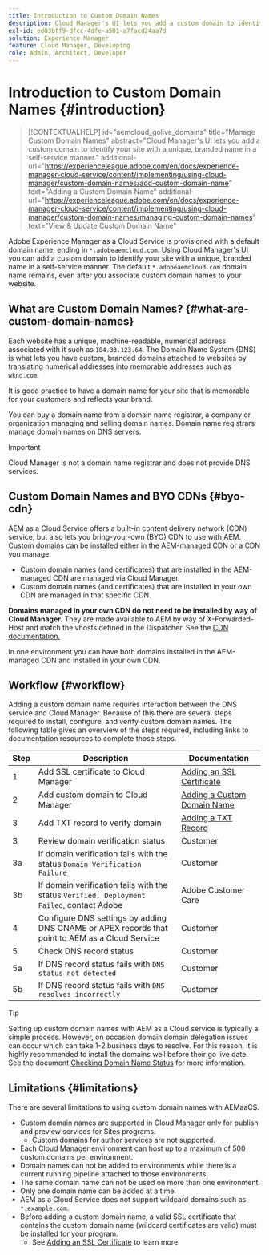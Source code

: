 ```yaml
---
title: Introduction to Custom Domain Names
description: Cloud Manager's UI lets you add a custom domain to identify your site with a unique, branded name in a self-service manner.
exl-id: ed03bff9-dfcc-4dfe-a501-a7facd24aa7d
solution: Experience Manager
feature: Cloud Manager, Developing
role: Admin, Architect, Developer
---
```


# Introduction to Custom Domain Names {#introduction}

>[!CONTEXTUALHELP]
>id="aemcloud_golive_domains"
>title="Manage Custom Domain Names"
>abstract="Cloud Manager's UI lets you add a custom domain to identify your site with a unique, branded name in a self-service manner."
>additional-url="https://experienceleague.adobe.com/en/docs/experience-manager-cloud-service/content/implementing/using-cloud-manager/custom-domain-names/add-custom-domain-name" text="Adding a Custom Domain Name"
>additional-url="https://experienceleague.adobe.com/en/docs/experience-manager-cloud-service/content/implementing/using-cloud-manager/custom-domain-names/managing-custom-domain-names" text="View & Update Custom Domain Name"

Adobe Experience Manager as a Cloud Service is provisioned with a default domain name, ending in `*.adobeaemcloud.com`. Using Cloud Manager's UI you can add a custom domain to identify your site with a unique, branded name in a self-service manner. The default `*.adobeaemcloud.com` domain name remains, even after you associate custom domain names to your website.

## What are Custom Domain Names? {#what-are-custom-domain-names}

Each website has a unique, machine-readable, numerical address associated with it such as `184.33.123.64`. The Domain Name System (DNS) is what lets you have custom, branded domains attached to websites by translating numerical addresses into memorable addresses such as `wknd.com`.

It is good practice to have a domain name for your site that is memorable for your customers and reflects your brand.

You can buy a domain name from a domain name registrar, a company or organization managing and selling domain names. Domain name registrars manage domain names on DNS servers.

>[!IMPORTANT]
>
>Cloud Manager is not a domain name registrar and does not provide DNS services.

## Custom Domain Names and BYO CDNs {#byo-cdn}

AEM as a Cloud Service offers a built-in content delivery network (CDN) service, but also lets you bring-your-own (BYO) CDN to use with AEM. Custom domains can be installed either in the AEM-managed CDN or a CDN you manage.

* Custom domain names (and certificates) that are installed in the AEM-managed CDN are managed via Cloud Manager.
* Custom domain names (and certificates) that are installed in your own CDN are managed in that specific CDN. 

**Domains managed in your own CDN do not need to be installed by way of Cloud Manager.** They are made available to AEM by way of X-Forwarded-Host and match the vhosts defined in the Dispatcher. See the [CDN documentation.](/help/implementing/dispatcher/cdn.md)

In one environment you can have both domains installed in the AEM-managed CDN and installed in your own CDN.

## Workflow {#workflow}

Adding a custom domain name requires interaction between the DNS service and Cloud Manager. Because of this there are several steps required to install, configure, and verify custom domain names. The following table gives an overview of the steps required, including links to documentation resources to complete those steps.

|Step|Description|Documentation|
|---|---|---|
|1|Add SSL certificate to Cloud Manager|[Adding an SSL Certificate](/help/implementing/cloud-manager/managing-ssl-certifications/add-ssl-certificate.md)|
|2|Add custom domain to Cloud Manager|[Adding a Custom Domain Name](/help/implementing/cloud-manager/custom-domain-names/add-custom-domain-name.md)|
|3|Add TXT record to verify domain|[Adding a TXT Record](/help/implementing/cloud-manager/custom-domain-names/add-text-record.md)|
|3|Review domain verification status|Customer|[Checking Domain Name Status](/help/implementing/cloud-manager/custom-domain-names/check-domain-name-status.md)|
|3a|If domain verification fails with the status `Domain Verification Failure`|Customer|[Checking Domain Name Status](/help/implementing/cloud-manager/custom-domain-names/check-domain-name-status.md)|
|3b|If domain verification fails with the status `Verified, Deployment Failed`, contact Adobe|Adobe Customer Care|[Checking Domain Name Status](/help/implementing/cloud-manager/custom-domain-names/check-domain-name-status.md)|
|4|Configure DNS settings by adding DNS CNAME or APEX records that point to AEM as a Cloud Service|Customer|[Configuring DNS Settings](/help/implementing/cloud-manager/custom-domain-names/configure-dns-settings.md)|
|5|Check DNS record status|Customer|[Checking DNS Record Status](/help/implementing/cloud-manager/custom-domain-names/check-dns-record-status.md)|
|5a|If DNS record status fails with `DNS status not detected`|Customer|[Checking DNS Record Status](/help/implementing/cloud-manager/custom-domain-names/check-dns-record-status.md)|
|5b|If DNS record status fails with `DNS resolves incorrectly`|Customer|[Checking DNS Record Status](/help/implementing/cloud-manager/custom-domain-names/check-dns-record-status.md)|

>[!TIP]
>
>Setting up custom domain names with AEM as a Cloud service is typically a simple process. However, on occasion domain domain delegation issues can occur which can take 1-2 business days to resolve. For this reason, it is highly recommended to install the domains well before their go live date. See the document [Checking Domain Name Status](/help/implementing/cloud-manager/custom-domain-names/check-domain-name-status.md) for more information.

## Limitations {#limitations}

There are several limitations to using custom domain names with AEMaaCS.

* Custom domain names are supported in Cloud Manager only for publish and preview services for Sites programs.
  * Custom domains for author services are not supported.
* Each Cloud Manager environment can host up to a maximum of 500 custom domains per environment.
* Domain names can not be added to environments while there is a current running pipeline attached to those environments.
* The same domain name can not be used on more than one environment.
* Only one domain name can be added at a time.
* AEM as a Cloud Service does not support wildcard domains such as `*.example.com`.
* Before adding a custom domain name, a valid SSL certificate that contains the custom domain name (wildcard certificates are valid) must be installed for your program.
  * See [Adding an SSL Certificate](/help/implementing/cloud-manager/managing-ssl-certifications/add-ssl-certificate.md) to learn more.
